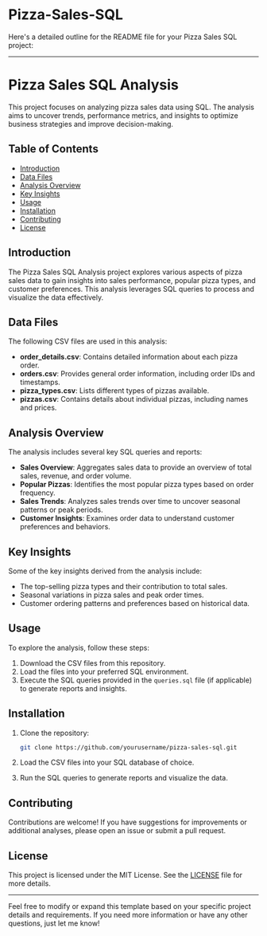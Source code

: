 # Pizza-Sales-SQL

Here's a detailed outline for the README file for your Pizza Sales SQL project:

---

# Pizza Sales SQL Analysis

This project focuses on analyzing pizza sales data using SQL. The analysis aims to uncover trends, performance metrics, and insights to optimize business strategies and improve decision-making.

## Table of Contents

- [Introduction](#introduction)
- [Data Files](#data-files)
- [Analysis Overview](#analysis-overview)
- [Key Insights](#key-insights)
- [Usage](#usage)
- [Installation](#installation)
- [Contributing](#contributing)
- [License](#license)

## Introduction

The Pizza Sales SQL Analysis project explores various aspects of pizza sales data to gain insights into sales performance, popular pizza types, and customer preferences. This analysis leverages SQL queries to process and visualize the data effectively.

## Data Files

The following CSV files are used in this analysis:

- **order_details.csv**: Contains detailed information about each pizza order.
- **orders.csv**: Provides general order information, including order IDs and timestamps.
- **pizza_types.csv**: Lists different types of pizzas available.
- **pizzas.csv**: Contains details about individual pizzas, including names and prices.

## Analysis Overview

The analysis includes several key SQL queries and reports:

- **Sales Overview**: Aggregates sales data to provide an overview of total sales, revenue, and order volume.
- **Popular Pizzas**: Identifies the most popular pizza types based on order frequency.
- **Sales Trends**: Analyzes sales trends over time to uncover seasonal patterns or peak periods.
- **Customer Insights**: Examines order data to understand customer preferences and behaviors.

## Key Insights

Some of the key insights derived from the analysis include:

- The top-selling pizza types and their contribution to total sales.
- Seasonal variations in pizza sales and peak order times.
- Customer ordering patterns and preferences based on historical data.

## Usage

To explore the analysis, follow these steps:

1. Download the CSV files from this repository.
2. Load the files into your preferred SQL environment.
3. Execute the SQL queries provided in the `queries.sql` file (if applicable) to generate reports and insights.

## Installation

1. Clone the repository:

   ```bash
   git clone https://github.com/yourusername/pizza-sales-sql.git
   ```

2. Load the CSV files into your SQL database of choice.

3. Run the SQL queries to generate reports and visualize the data.

## Contributing

Contributions are welcome! If you have suggestions for improvements or additional analyses, please open an issue or submit a pull request.

## License

This project is licensed under the MIT License. See the [LICENSE](LICENSE) file for more details.

---

Feel free to modify or expand this template based on your specific project details and requirements. If you need more information or have any other questions, just let me know!
